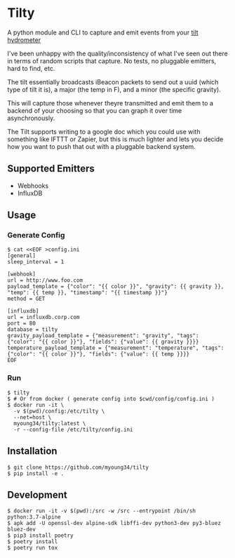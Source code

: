 Tilty
=====

A python module and CLI to capture and emit events from your [tilt hydrometer](https://tilthydrometer.com/)

I've been unhappy with the quality/inconsistency of what I've seen out there in terms of random scripts that capture.
No tests, no pluggable emitters, hard to find, etc.

The tilt essentially broadcasts iBeacon packets to send out a uuid (which type of tilt it is), a major (the temp in F), and a minor (the specific gravity).

This will capture those whenever theyre transmitted and emit them to a backend of your choosing so that you can graph it over time asynchronously.

The Tilt supports writing to a google doc which you could use with something like IFTTT or Zapier, but this is much lighter and lets you decide how you want to push that out with a pluggable backend system.


## Supported Emitters ##


* Webhooks
* InfluxDB


## Usage ##

### Generate Config ###

```
$ cat <<EOF >config.ini
[general]
sleep_interval = 1

[webhook]
url = http://www.foo.com
payload_template = {"color": "{{ color }}", "gravity": {{ gravity }}, "temp": {{ temp }}, "timestamp": "{{ timestamp }}"}
method = GET

[influxdb]
url = influxdb.corp.com
port = 80
database = tilty
gravity_payload_template = {"measurement": "gravity", "tags": {"color": "{{ color }}"}, "fields": {"value": {{ gravity }}}}
temperature_payload_template = {"measurement": "temperature", "tags": {"color": "{{ color }}"}, "fields": {"value": {{ temp }}}}
EOF
```

### Run ###

```
$ tilty
$ # Or from docker ( generate config into $cwd/config/config.ini )
$ docker run -it \
  -v $(pwd)/config:/etc/tilty \
  --net=host \
  myoung34/tilty:latest \
  -r --config-file /etc/tilty/config.ini
```

## Installation ##

```
$ git clone https://github.com/myoung34/tilty
$ pip install -e .
```

## Development ##

```
$ docker run -it -v $(pwd):/src -w /src --entrypoint /bin/sh python:3.7-alpine
$ apk add -U openssl-dev alpine-sdk libffi-dev python3-dev py3-bluez bluez-dev
$ pip3 install poetry
$ poetry install
$ poetry run tox
```
